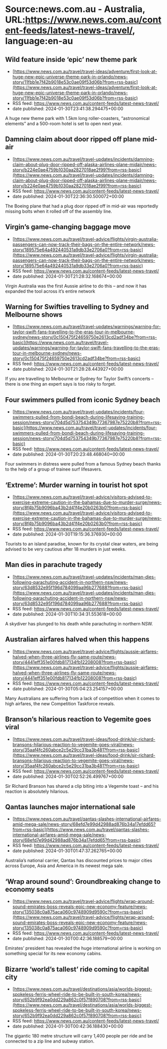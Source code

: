 # Source:news.com.au - Australia, URL:https://www.news.com.au/content-feeds/latest-news-travel/, language:en-au

## Wild feature inside ‘epic’ new theme park
 - [https://www.news.com.au/travel/travel-ideas/adventure/first-look-at-huge-new-epic-universe-theme-park-in-orlando/news-story/11fbb1e7f42b9018e53c0ae09f53d06b?from=rss-basic](https://www.news.com.au/travel/travel-ideas/adventure/first-look-at-huge-new-epic-universe-theme-park-in-orlando/news-story/11fbb1e7f42b9018e53c0ae09f53d06b?from=rss-basic)
 - RSS feed: https://www.news.com.au/content-feeds/latest-news-travel/
 - date published: 2024-01-30T23:41:38.294475+00:00

A huge new theme park with 1.5km long roller-coasters, “astronomical elements” and a 500-room hotel is set to open next year.

## Damning claim about door ripped off plane mid-air
 - [https://www.news.com.au/travel/travel-updates/incidents/damning-claim-about-plug-door-ripped-off-alaska-airlines-plane-midair/news-story/b224e0ae4759b1030aa2827018ae2f99?from=rss-basic](https://www.news.com.au/travel/travel-updates/incidents/damning-claim-about-plug-door-ripped-off-alaska-airlines-plane-midair/news-story/b224e0ae4759b1030aa2827018ae2f99?from=rss-basic)
 - RSS feed: https://www.news.com.au/content-feeds/latest-news-travel/
 - date published: 2024-01-30T22:36:30.500072+00:00

The Boeing plane that had a plug door ripped off in mid-air was reportedly missing bolts when it rolled off of the assembly line.

## Virgin’s game-changing baggage move
 - [https://www.news.com.au/travel/travel-advice/flights/virgin-australia-passengers-can-now-track-their-bags-on-the-entire-network/news-story/189575e64a492440531a9db33e2706a0?from=rss-basic](https://www.news.com.au/travel/travel-advice/flights/virgin-australia-passengers-can-now-track-their-bags-on-the-entire-network/news-story/189575e64a492440531a9db33e2706a0?from=rss-basic)
 - RSS feed: https://www.news.com.au/content-feeds/latest-news-travel/
 - date published: 2024-01-30T21:28:32.168674+00:00

Virgin Australia was the first Aussie airline to do this – and now it has expanded the tool across it’s entire network

## Warning for Swifties travelling to Sydney and Melbourne shows
 - [https://www.news.com.au/travel/travel-updates/warnings/warning-for-taylor-swift-fans-travelling-to-the-eras-tour-in-melbourne-sydney/news-story/0c150475f24659750e2613cd2adf34be?from=rss-basic](https://www.news.com.au/travel/travel-updates/warnings/warning-for-taylor-swift-fans-travelling-to-the-eras-tour-in-melbourne-sydney/news-story/0c150475f24659750e2613cd2adf34be?from=rss-basic)
 - RSS feed: https://www.news.com.au/content-feeds/latest-news-travel/
 - date published: 2024-01-30T21:28:28.443927+00:00

If you are travelling to Melbourne or Sydney for Taylor Swift’s concerts – there is one thing an expert says is too risky to forget.

## Four swimmers pulled from iconic Sydney beach
 - [https://www.news.com.au/travel/travel-updates/incidents/four-swimmers-pulled-from-bondi-beach-during-lifesaving-training-session/news-story/704d5d753754349b77367987e75220b8?from=rss-basic](https://www.news.com.au/travel/travel-updates/incidents/four-swimmers-pulled-from-bondi-beach-during-lifesaving-training-session/news-story/704d5d753754349b77367987e75220b8?from=rss-basic)
 - RSS feed: https://www.news.com.au/content-feeds/latest-news-travel/
 - date published: 2024-01-30T20:23:48.468040+00:00

Four swimmers in distress were pulled from a famous Sydney beach thanks to the help of a group of trainee surf lifesavers.

## ‘Extreme’: Murder warning in tourist hot spot
 - [https://www.news.com.au/travel/travel-advice/visitors-advised-to-exercise-extreme-caution-in-the-bahamas-due-to-murder-surge/news-story/8f4b75b9096ba43b2d41f4e20b0263b0?from=rss-basic](https://www.news.com.au/travel/travel-advice/visitors-advised-to-exercise-extreme-caution-in-the-bahamas-due-to-murder-surge/news-story/8f4b75b9096ba43b2d41f4e20b0263b0?from=rss-basic)
 - RSS feed: https://www.news.com.au/content-feeds/latest-news-travel/
 - date published: 2024-01-30T19:15:36.376930+00:00

Tourists to an island paradise, known for its crystal clear waters, are being advised to be very cautious after 18 murders in just weeks.

## Man dies in parachute tragedy
 - [https://www.news.com.au/travel/travel-updates/incidents/man-dies-following-parachuting-accident-in-northern-nsw/news-story/63d8532e95f196d784099aa96b277688?from=rss-basic](https://www.news.com.au/travel/travel-updates/incidents/man-dies-following-parachuting-accident-in-northern-nsw/news-story/63d8532e95f196d784099aa96b277688?from=rss-basic)
 - RSS feed: https://www.news.com.au/content-feeds/latest-news-travel/
 - date published: 2024-01-30T10:34:31.553618+00:00

A skydiver has plunged to his death while parachuting in northern NSW.

## Australian airfares halved when this happens
 - [https://www.news.com.au/travel/travel-advice/flights/aussie-airfares-halved-when-three-airlines-fly-same-route/news-story/4441eff351e00fdb817134fb12208008?from=rss-basic](https://www.news.com.au/travel/travel-advice/flights/aussie-airfares-halved-when-three-airlines-fly-same-route/news-story/4441eff351e00fdb817134fb12208008?from=rss-basic)
 - RSS feed: https://www.news.com.au/content-feeds/latest-news-travel/
 - date published: 2024-01-30T05:04:23.254157+00:00

Many Australians are suffering from a lack of competition when it comes to high airfares, the new Competition Taskforce reveals.

## Branson’s hilarious reaction to Vegemite goes viral
 - [https://www.news.com.au/travel/travel-ideas/food-drink/sir-richard-bransons-hilarious-reaction-to-vegemite-goes-viral/news-story/35aaf4fc260abce2c5e29cc31ba3b481?from=rss-basic](https://www.news.com.au/travel/travel-ideas/food-drink/sir-richard-bransons-hilarious-reaction-to-vegemite-goes-viral/news-story/35aaf4fc260abce2c5e29cc31ba3b481?from=rss-basic)
 - RSS feed: https://www.news.com.au/content-feeds/latest-news-travel/
 - date published: 2024-01-30T02:52:26.499767+00:00

Sir Richard Branson has shared a clip biting into a Vegemite toast – and his reaction is absolutely hilarious.

## Qantas launches major international sale
 - [https://www.news.com.au/travel/qantas-slashes-international-airfares-amid-mega-sale/news-story/68efd7e99d42988ad876b34a17efdd65?from=rss-basic](https://www.news.com.au/travel/qantas-slashes-international-airfares-amid-mega-sale/news-story/68efd7e99d42988ad876b34a17efdd65?from=rss-basic)
 - RSS feed: https://www.news.com.au/content-feeds/latest-news-travel/
 - date published: 2024-01-30T01:47:37.262765+00:00

Australia’s national carrier, Qantas has discounted prices to major cities across Europe, Asia and America in its newest mega sale.

## ‘Wrap around sound’: Groundbreaking change to economy seats
 - [https://www.news.com.au/travel/travel-advice/flights/wrap-around-sound-emirates-boss-reveals-epic-new-economy-feature/news-story/135038c0a875aca060c9748909d9590c?from=rss-basic](https://www.news.com.au/travel/travel-advice/flights/wrap-around-sound-emirates-boss-reveals-epic-new-economy-feature/news-story/135038c0a875aca060c9748909d9590c?from=rss-basic)
 - RSS feed: https://www.news.com.au/content-feeds/latest-news-travel/
 - date published: 2024-01-30T00:42:36.188579+00:00

Emirates’ president has revealed the huge international airline is working on something special for its new economy cabins.

## Bizarre ‘world’s tallest’ ride coming to capital city
 - [https://www.news.com.au/travel/destinations/asia/worlds-biggest-spokeless-ferris-wheel-ride-to-be-built-in-south-korea/news-story/652b9f92ea0dd229a862c0f57f890708?from=rss-basic](https://www.news.com.au/travel/destinations/asia/worlds-biggest-spokeless-ferris-wheel-ride-to-be-built-in-south-korea/news-story/652b9f92ea0dd229a862c0f57f890708?from=rss-basic)
 - RSS feed: https://www.news.com.au/content-feeds/latest-news-travel/
 - date published: 2024-01-30T00:42:36.188430+00:00

The gigantic 180 metre structure will carry 1,400 people per ride and be connected to a zip line and subway station.

